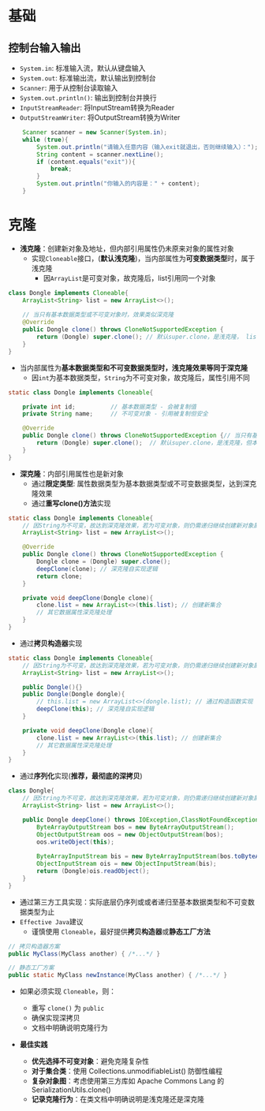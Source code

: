 # 基础
## 控制台输入输出
* `System.in`: 标准输入流，默认从键盘输入
* `System.out`: 标准输出流，默认输出到控制台
* `Scanner`: 用于从控制台读取输入
* `System.out.println()`: 输出到控制台并换行
* `InputStreamReader`: 将InputStream转换为Reader
* `OutputStreamWriter`: 将OutputStream转换为Writer
```java
    Scanner scanner = new Scanner(System.in);
    while (true){
        System.out.println("请输入任意内容（输入exit就退出，否则继续输入）：");
        String content = scanner.nextLine();
        if (content.equals("exit")){
            break;
        }
        System.out.println("你输入的内容是：" + content);
    }   
```

# 克隆
* **浅克隆**：创建新对象及地址，但内部引用属性仍未原来对象的属性对象
  * 实现`Cloneable`接口，(**默认浅克隆**)，当内部属性为**可变数据类型**时，属于浅克隆
    * 因`ArrayList`是可变对象，故克隆后，list引用同一个对象
```java
class Dongle implements Cloneable{
    ArrayList<String> list = new ArrayList<>(); 
    
    // 当只有基本数据类型或不可变对象时，效果类似深克隆
    @Override
    public Dongle clone() throws CloneNotSupportedException {         
        return (Dongle) super.clone(); // 默认super.clone，是浅克隆， list引用同一个对象
    }
}
```
  * 当内部属性为**基本数据类型和不可变数据类型时，浅克隆效果等同于深克隆**
    * 因`int`为基本数据类型，`String`为不可变对象，故克隆后，属性引用不同
```java
static class Dongle implements Cloneable{

    private int id;          // 基本数据类型 - 会被复制值
    private String name;     // 不可变对象 - 引用被复制但安全

    @Override
    public Dongle clone() throws CloneNotSupportedException {// 当只有基本数据类型或不可变对象时，效果类似深克隆
        return (Dongle) super.clone();  // 默认super.clone，是浅克隆，但本例效果等同于深克隆
    }
}
```

* **深克隆**：内部引用属性也是新对象
  * 通过**限定类型**: 属性数据类型为基本数据类型或不可变数据类型，达到深克隆效果
  * 通过**重写clone()方法**实现
```java
static class Dongle implements Cloneable{
    // 因String为不可变，故达到深克隆效果，若为可变对象，则仍需递归继续创建新对象属性
    ArrayList<String> list = new ArrayList<>(); 

    @Override
    public Dongle clone() throws CloneNotSupportedException {
        Dongle clone = (Dongle) super.clone();
        deepClone(clone); // 深克隆自实现逻辑
        return clone;
    }

    private void deepClone(Dongle clone){
        clone.list = new ArrayList<>(this.list); // 创建新集合
        // 其它数据属性深克隆处理
    }
}
```
  * 通过**拷贝构造器**实现
```java
static class Dongle implements Cloneable{
    // 因String为不可变，故达到深克隆效果，若为可变对象，则仍需递归继续创建新对象属性
    ArrayList<String> list = new ArrayList<>(); 

    public Dongle(){}
    public Dongle(Dongle dongle){
        // this.list = new ArrayList<>(dongle.list); // 通过构造函数实现
        deepClone(this); // 深克隆自实现逻辑
    }

    private void deepClone(Dongle clone){
        clone.list = new ArrayList<>(this.list); // 创建新集合
        // 其它数据属性深克隆处理
    }
}
```
  * 通过**序列化**实现(**推荐，最彻底的深拷贝**)
```java
class Dongle{
    // 因String为不可变，故达到深克隆效果，若为可变对象，则仍需递归继续创建新对象属性
    ArrayList<String> list = new ArrayList<>(); 

    public Dongle deepClone() throws IOException,ClassNotFoundException{ // 序列化实现，推荐，最彻底深拷贝
        ByteArrayOutputStream bos = new ByteArrayOutputStream();
        ObjectOutputStream oos = new ObjectOutputStream(bos);
        oos.writeObject(this);
        
        ByteArrayInputStream bis = new ByteArrayInputStream(bos.toByteArray());
        ObjectInputStream ois = new ObjectInputStream(bis);
        return (Dongle)ois.readObject();
    }
}
```
  * 通过第三方工具实现：实际底层仍序列或或者递归至基本数据类型和不可变数据类型为止
* `Effective Java`建议
  *  谨慎使用 `Cloneable`，最好提供**拷贝构造器**或**静态工厂方法**
```java
// 拷贝构造器方案
public MyClass(MyClass another) { /*...*/ }

// 静态工厂方案
public static MyClass newInstance(MyClass another) { /*...*/ }
```
  * 如果必须实现 `Cloneable`，则：
    * 重写 `clone()` 为 `public`
    * 确保实现深拷贝
    * 文档中明确说明克隆行为

* **最佳实践**
  * **优先选择不可变对象**：避免克隆复杂性
  * **对于集合类**：使用 Collections.unmodifiableList() 防御性编程
  * **复杂对象图**：考虑使用第三方库如 Apache Commons Lang 的 SerializationUtils.clone()
  * **记录克隆行为**：在类文档中明确说明是浅克隆还是深克隆
